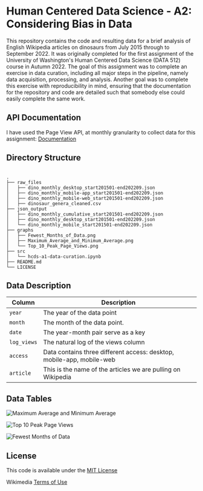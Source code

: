 # Human Centered Data Science - A2: Considering Bias in Data

This repository contains the code and resulting data for a brief analysis of English Wikipedia articles on dinosaurs from July 2015 through to September 2022. It was originally completed for the first assignment of the University of Washington's Human Centered Data Science (DATA 512) course in Autumn 2022. The goal of this assignment was to complete an exercise in data curation, including all major steps in the pipeline, namely data acquisition, processing, and analysis. Another goal was to complete this exercise with reproducibility in mind, ensuring that the documentation for the repository and code are detailed such that somebody else could easily complete the same work.

## API Documentation

I have used the Page View API, at monthly granularity to collect data for this assignment: [Documentation](https://wikitech.wikimedia.org/wiki/Analytics/AQS/Pageviews#Monthly_counts)

## Directory Structure

```

.
├── raw_files
│   ├── dino_monthly_desktop_start201501-end202209.json
│   ├── dino_monthly_mobile-app_start201501-end202209.json
│   ├── dino_monthly_mobile-web_start201501-end202209.json
│   ├── dinosaur_genera_cleaned.csv
├── json_output
│   ├── dino_monthly_cumulative_start201501-end202209.json
│   ├── dino_monthly_desktop_start201501-end202209.json
│   └── dino_monthly_mobile_start201501-end202209.json
├── graphs
│   ├── Fewest_Months_of_Data.png
│   ├── Maximum_Average_and_Minimum_Average.png
│   └── Top_10_Peak_Page_Views.png
├── src
│   └── hcds-a1-data-curation.ipynb
├── README.md
└── LICENSE
```

## Data Description

| Column                    | Description                                                        |
| ------------------------- | ------------------------------------------------------------------ |
| `year`                    | The year of the data point                                         |
| `month`                   | The month of the data point.    |
| `date`                   | The year-month pair serve as a key    |
| `log_views`   | The natural log of the views column       |
| `access`  | Data contains three different access: desktop, mobile-app, mobile-web     |
| `article`      | This is the name of the articles we are pulling on Wikipedia      |


## Data Tables

![Maximum Average and Minimum Average](graphs/Maximum_Average_and_Minimum_Average.png)

![Top 10 Peak Page Views](graphs/Top_10_Peak_Page_Views.png)

![Fewest Months of Data](graphs/Fewest_Months_of_Data.png)

## License

This code is available under the [MIT License](LICENSE)

Wikimedia [Terms of Use](https://foundation.wikimedia.org/wiki/Terms_of_Use/en)
